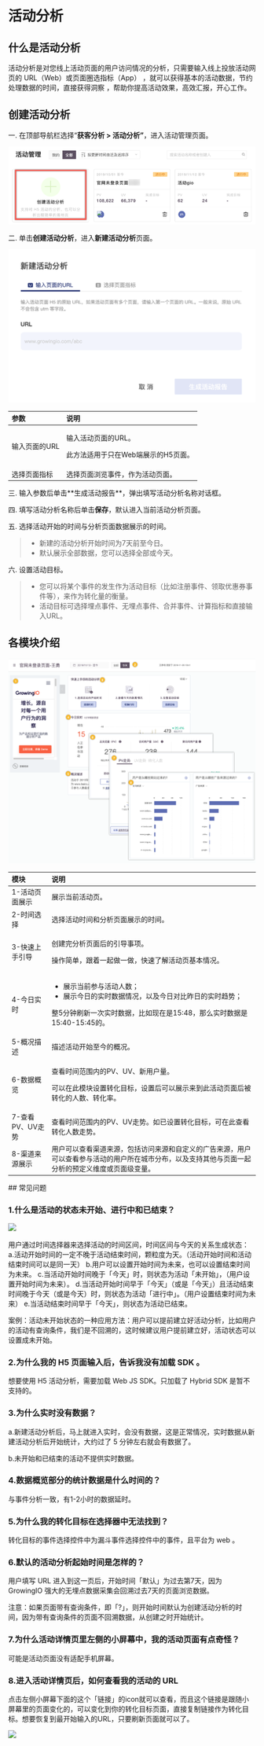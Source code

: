 # 活动分析

## **什么是活动分析**

活动分析是对您线上活动页面的用户访问情况的分析，只需要输入线上投放活动网页的 URL（Web）或页面圈选指标（App） ，就可以获得基本的活动数据，节约处理数据的时间，直接获得洞察 ，帮助你提高活动效果，高效汇报，开心工作。

## 创建活动分析

一. 在顶部导航栏选择“**获客分析 &gt; 活动分析”**，进入活动管理页面。

![](../../.gitbook/assets/image%20%2840%29.png)

二. 单击**创建活动分析**，进入**新建活动分析**页面。

![](../../.gitbook/assets/image%20%2887%29.png)

<table>
  <thead>
    <tr>
      <th style="text-align:left">&#x53C2;&#x6570;</th>
      <th style="text-align:left">&#x8BF4;&#x660E;</th>
    </tr>
  </thead>
  <tbody>
    <tr>
      <td style="text-align:left">&#x8F93;&#x5165;&#x9875;&#x9762;&#x7684;URL</td>
      <td style="text-align:left">
        <p>&#x8F93;&#x5165;&#x6D3B;&#x52A8;&#x9875;&#x9762;&#x7684;URL&#x3002;</p>
        <p>&#x6B64;&#x65B9;&#x6CD5;&#x9002;&#x7528;&#x4E8E;&#x53EA;&#x5728;Web&#x7AEF;&#x5C55;&#x793A;&#x7684;H5&#x9875;&#x9762;&#x3002;</p>
      </td>
    </tr>
    <tr>
      <td style="text-align:left">&#x9009;&#x62E9;&#x9875;&#x9762;&#x6307;&#x6807;</td>
      <td style="text-align:left">&#x9009;&#x62E9;&#x9875;&#x9762;&#x6D4F;&#x89C8;&#x4E8B;&#x4EF6;&#xFF0C;&#x4F5C;&#x4E3A;&#x6D3B;&#x52A8;&#x9875;&#x9762;&#x3002;</td>
    </tr>
  </tbody>
</table>三. 输入参数后单击**生成活动报告**，弹出填写活动分析名称对话框。

四. 填写活动分析名称后单击**保存**，默认进入当前活动分析页面。

五. 选择活动开始的时间与分析页面数据展示的时间。

> * 新建的活动分析开始时间为7天前至今日。
> * 默认展示全部数据，您可以选择全部或今天。

六. 设置活动目标。

> * 您可以将某个事件的发生作为活动目标（比如注册事件、领取优惠券事件等），来作为转化量的衡量。
> * 活动目标可选择埋点事件、无埋点事件、合并事件、计算指标和直接输入URL。

## **各模块介绍**

![](../../.gitbook/assets/image%20%2868%29.png)

<table>
  <thead>
    <tr>
      <th style="text-align:left">&#x6A21;&#x5757;</th>
      <th style="text-align:left">&#x8BF4;&#x660E;</th>
    </tr>
  </thead>
  <tbody>
    <tr>
      <td style="text-align:left">1-&#x6D3B;&#x52A8;&#x9875;&#x9762;&#x5C55;&#x793A;</td>
      <td style="text-align:left">&#x5C55;&#x793A;&#x5F53;&#x524D;&#x6D3B;&#x52A8;&#x9875;&#x3002;</td>
    </tr>
    <tr>
      <td style="text-align:left">2-&#x65F6;&#x95F4;&#x9009;&#x62E9;</td>
      <td style="text-align:left">&#x9009;&#x62E9;&#x6D3B;&#x52A8;&#x65F6;&#x95F4;&#x548C;&#x5206;&#x6790;&#x9875;&#x9762;&#x5C55;&#x793A;&#x7684;&#x65F6;&#x95F4;&#x3002;</td>
    </tr>
    <tr>
      <td style="text-align:left">3-&#x5FEB;&#x901F;&#x4E0A;&#x624B;&#x5F15;&#x5BFC;</td>
      <td style="text-align:left">
        <p>&#x521B;&#x5EFA;&#x5B8C;&#x5206;&#x6790;&#x9875;&#x9762;&#x540E;&#x7684;&#x5F15;&#x5BFC;&#x4E8B;&#x9879;&#x3002;</p>
        <p>&#x64CD;&#x4F5C;&#x7B80;&#x5355;&#xFF0C;&#x8DDF;&#x7740;&#x4E00;&#x8D77;&#x505A;&#x4E00;&#x505A;&#xFF0C;&#x5FEB;&#x901F;&#x4E86;&#x89E3;&#x6D3B;&#x52A8;&#x9875;&#x57FA;&#x672C;&#x60C5;&#x51B5;&#x3002;</p>
      </td>
    </tr>
    <tr>
      <td style="text-align:left">4-&#x4ECA;&#x65E5;&#x5B9E;&#x65F6;</td>
      <td style="text-align:left">
        <ul>
          <li>&#x5C55;&#x793A;&#x5F53;&#x524D;&#x53C2;&#x4E0E;&#x6D3B;&#x52A8;&#x4EBA;&#x6570;&#xFF1B;</li>
          <li>&#x5C55;&#x793A;&#x4ECA;&#x65E5;&#x7684;&#x5B9E;&#x65F6;&#x6570;&#x636E;&#x60C5;&#x51B5;&#xFF0C;&#x4EE5;&#x53CA;&#x4ECA;&#x65E5;&#x5BF9;&#x6BD4;&#x6628;&#x65E5;&#x7684;&#x5B9E;&#x65F6;&#x8D8B;&#x52BF;&#xFF1B;</li>
        </ul>
        <p>&#x6574;5&#x5206;&#x949F;&#x5237;&#x65B0;&#x4E00;&#x6B21;&#x5B9E;&#x65F6;&#x6570;&#x636E;&#xFF0C;&#x6BD4;&#x5982;&#x73B0;&#x5728;&#x662F;15:48&#xFF0C;&#x90A3;&#x4E48;&#x5B9E;&#x65F6;&#x6570;&#x636E;&#x662F;15:40-15:45&#x7684;&#x3002;</p>
      </td>
    </tr>
    <tr>
      <td style="text-align:left">5-&#x6982;&#x51B5;&#x63CF;&#x8FF0;</td>
      <td style="text-align:left">&#x63CF;&#x8FF0;&#x6D3B;&#x52A8;&#x5F00;&#x59CB;&#x81F3;&#x4ECA;&#x7684;&#x6982;&#x51B5;&#x3002;</td>
    </tr>
    <tr>
      <td style="text-align:left">6-&#x6570;&#x636E;&#x6982;&#x89C8;</td>
      <td style="text-align:left">
        <p>&#x67E5;&#x770B;&#x65F6;&#x95F4;&#x8303;&#x56F4;&#x5185;&#x7684;PV&#x3001;UV&#x3001;&#x65B0;&#x7528;&#x6237;&#x91CF;&#x3002;</p>
        <p>&#x53EF;&#x4EE5;&#x5728;&#x6B64;&#x6A21;&#x5757;&#x8BBE;&#x7F6E;&#x8F6C;&#x5316;&#x76EE;&#x6807;&#xFF0C;&#x8BBE;&#x7F6E;&#x540E;&#x53EF;&#x4EE5;&#x5C55;&#x793A;&#x6765;&#x5230;&#x6B64;&#x6D3B;&#x52A8;&#x9875;&#x9762;&#x540E;&#x88AB;&#x8F6C;&#x5316;&#x7684;&#x4EBA;&#x6570;&#x3001;&#x8F6C;&#x5316;&#x7387;&#x3002;</p>
      </td>
    </tr>
    <tr>
      <td style="text-align:left">7-&#x67E5;&#x770B;PV&#x3001;UV&#x8D70;&#x52BF;</td>
      <td style="text-align:left">&#x67E5;&#x770B;&#x65F6;&#x95F4;&#x8303;&#x56F4;&#x5185;&#x7684;PV&#x3001;UV&#x8D70;&#x52BF;&#x3002;&#x5982;&#x5DF2;&#x8BBE;&#x7F6E;&#x8F6C;&#x5316;&#x76EE;&#x6807;&#xFF0C;&#x53EF;&#x5728;&#x6B64;&#x67E5;&#x770B;&#x8F6C;&#x5316;&#x4EBA;&#x6570;&#x8D70;&#x52BF;&#x3002;</td>
    </tr>
    <tr>
      <td style="text-align:left">8-&#x6E20;&#x9053;&#x6765;&#x6E90;&#x5C55;&#x793A;</td>
      <td style="text-align:left">&#x7528;&#x6237;&#x53EF;&#x4EE5;&#x67E5;&#x770B;&#x6E20;&#x9053;&#x6765;&#x6E90;&#xFF0C;&#x5305;&#x62EC;&#x8BBF;&#x95EE;&#x6765;&#x6E90;&#x548C;&#x81EA;&#x5B9A;&#x4E49;&#x7684;&#x5E7F;&#x544A;&#x6765;&#x6E90;&#xFF0C;&#x7528;&#x6237;&#x53EF;&#x4EE5;&#x67E5;&#x770B;&#x53C2;&#x4E0E;&#x6D3B;&#x52A8;&#x7684;&#x7528;&#x6237;&#x6240;&#x5728;&#x57CE;&#x5E02;&#x5206;&#x5E03;&#xFF0C;&#x4EE5;&#x53CA;&#x652F;&#x6301;&#x5176;&#x4ED6;&#x4E0E;&#x9875;&#x9762;&#x4E00;&#x8D77;&#x5206;&#x6790;&#x7684;&#x9884;&#x5B9A;&#x4E49;&#x7EF4;&#x5EA6;&#x6216;&#x9875;&#x9762;&#x7EA7;&#x53D8;&#x91CF;&#x3002;</td>
    </tr>
  </tbody>
</table>## 常见问题

### **1.什么是活动的状态未开始、进行中和已结束？**

![](https://docs.growingio.com/.gitbook/assets/-LGNxeGABUADKiTWTaEM-LST57oTD-xVObCJ0ay_-LSTX4Uy5rFXI5yMFGjd-2B.jpg)

用户通过时间选择器来选择活动的时间区间，时间区间与今天的关系生成状态： a.活动开始时间的一定不晚于活动结束时间，颗粒度为天。（活动开始时间和活动结束时间可以是同一天） b.用户可以设置开始时间为未来，也可以设置结束时间为未来。 c.当活动开始时间晚于「今天」时，则状态为活动「未开始」，（用户设置开始时间为未来）。 d.当活动开始时间早于「今天」（或是「今天」）且活动结束时间晚于今天（或是今天）时，则状态为活动「进行中」。（用户设置结束时间为未来） e.当活动结束时间早于「今天」，则状态为活动已结束。

案例：活动未开始状态的一种应用方法：用户可以提前建立好活动分析，比如用户的活动有查询条件，我们是不回溯的，这时候建议用户提前建立好，活动状态可以设置成未开始。

### **2.为什么我的 H5 页面输入后，告诉我没有加载 SDK 。**

想要使用 H5 活动分析，需要加载 Web JS SDK。只加载了 Hybrid SDK 是暂不支持的。

### **3.为什么实时没有数据？**

a.新建活动分析后，马上就进入实时，会没有数据，这是正常情况，实时数据从新建活动分析后开始统计，大约过了 5 分钟左右就会有数据了。

b.未开始和已结束的活动不提供实时数据。

### **4.数据概览部分的统计数据是什么时间的？**

与事件分析一致，有1-2小时的数据延时。

### **5.为什么我的转化目标在选择器中无法找到？**

转化目标的事件选择控件中为漏斗事件选择控件中的事件，且平台为 web 。

### **6.默认的活动分析起始时间是怎样的？**

用户填写 URL 进入到这一页后，开始时间「默认」为过去第7天，因为 GrowingIO 强大的无埋点数据采集会回溯过去7天的页面浏览数据。

注意：如果页面带有查询条件，即「?」，则开始时间默认为创建活动分析的时间，因为带有查询条件的页面不回溯数据，从创建之时开始统计。

### **7.为什么活动详情页里左侧的小屏幕中，我的活动页面有点奇怪？**

可能是活动页面没有适配手机屏幕。

### **8.进入活动详情页后，如何查看我的活动的 URL**

点击左侧小屏幕下面的这个「链接」的icon就可以查看，而且这个链接是跟随小屏幕里的页面变化的，可以变化到你的转化目标页面，直接复制链接作为转化目标。想要恢复到最开始输入的URL，只要刷新页面就可以了。

![](https://docs.growingio.com/.gitbook/assets/-LGNxeGABUADKiTWTaEM-LST57oTD-xVObCJ0ay_-LSTWopoRE35NddCX-QDimage20%285%29.png)

#### ​ <a id="undefined"></a>

